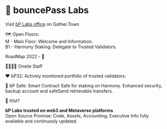 # 🔬 bouncePass Labs

Visit [bP Labs office](https://app.gather.town/app/l9jmY2GqD50krvOW/C%203-7) on Gather.Town

🗺️ Open Floors:<br>
M  - Main Floor: Welcome and Information.<br>
B1 - Harmony Staking: Delegate to Trusted Validators.

RoadMap 2022 - 🚀

👨‍💻👩‍💻 Onsite Staff

❤️ bP32: Actively monitored portfolio of trusted validators.

🏦 bP Safe: Smart Contract Safe for staking on Harmony.
Enhanced security, backup account and safeSend retrievable transfers.

💎 h1st?

<b>bP Labs trusted on web3 and Metaverse platforms</b><br>
Open Source Promise: Code, Assets, Accounting, Executive Info fully available and continuosly updated.
